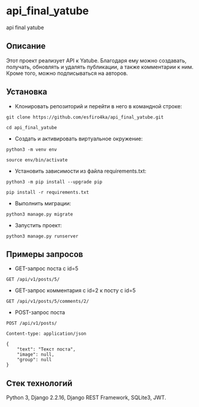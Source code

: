 # api_final_yatube
api final yatube

## Описание
Этот проект реализует API к Yatube. Благодаря ему можно создавать, получать, обновлять и удалять публикации, а также комментарии к ним. Кроме того, можно подписываться на авторов.

## Установка

- Клонировать репозиторий и перейти в него в командной строке:

```
git clone https://github.com/esfiro4ka/api_final_yatube.git

cd api_final_yatube
```

- Cоздать и активировать виртуальное окружение:

```
python3 -m venv env

source env/bin/activate
```

- Установить зависимости из файла requirements.txt:

```
python3 -m pip install --upgrade pip

pip install -r requirements.txt
```

- Выполнить миграции:

```
python3 manage.py migrate
```

- Запустить проект:

```
python3 manage.py runserver
```

## Примеры запросов

- GET-запрос поста с id=5

```
GET /api/v1/posts/5/
```

- GET-запрос комментария c id=2 к посту с id=5

```
GET /api/v1/posts/5/comments/2/
```

- POST-запрос поста

```
POST /api/v1/posts/

Content-type: application/json

{
    "text": "Текст поста",
    "image": null,
    "group": null
}
```

## Стек технологий

Python 3, Django 2.2.16, Django REST Framework, SQLite3, JWT.
